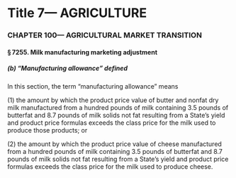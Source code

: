 
# Title 7— AGRICULTURE
### CHAPTER 100— AGRICULTURAL MARKET TRANSITION
#### § 7255. Milk manufacturing marketing adjustment
##### (b) “Manufacturing allowance” defined

In this section, the term “manufacturing allowance” means

(1) the amount by which the product price value of butter and nonfat dry milk manufactured from a hundred pounds of milk containing 3.5 pounds of butterfat and 8.7 pounds of milk solids not fat resulting from a State’s yield and product price formulas exceeds the class price for the milk used to produce those products; or

(2) the amount by which the product price value of cheese manufactured from a hundred pounds of milk containing 3.5 pounds of butterfat and 8.7 pounds of milk solids not fat resulting from a State’s yield and product price formulas exceeds the class price for the milk used to produce cheese.
